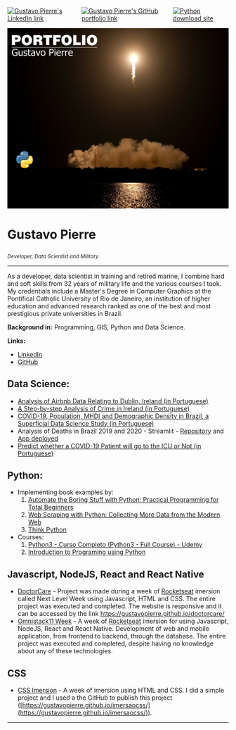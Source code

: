 <p align="left"  style="display: flex;">
    <a href="https://www.linkedin.com/in/gustavo_pierre">
        <img src="https://img.shields.io/badge/LinkedIn-gustavo--pierre-blue" alt="Gustavo Pierre's LinkedIn link">
    </a>
    <a href="https://github.com/gustavopierre/portfolio">
        <img src="https://img.shields.io/badge/portfolio-github-orange" alt="Gustavo Pierre's GitHub portfolio link">
    </a>
    <a href="https://www.python.org/downloads">
        <img src="https://img.shields.io/badge/python-3.7+-yellow" alt="Python download site">
    </a>
</p>

<p align="center">
  <img src="./img/banner_portfolio.png" width="600" alt="spacex launch at night" >
</p>

# Gustavo Pierre
<sub>*Developer, Data Scientist and Military*</sub>

-----


As a developer, data scientist in training and retired marine, I combine hard and soft skills from 32 years of military life and the various courses I took.
My credentials include a Master's Degree in Computer Graphics at the Pontifical Catholic University of Rio de Janeiro, an institution of higher education and advanced research ranked as one of the best and most prestigious private universities in Brazil.

**Background in:** Programming, GIS, Python and Data Science.

**Links:**
* [LinkedIn](https://www.linkedin.com/in/gustavo_pierre)
* [GitHub](https://github.com/gustavopierre/portfolio)

## **Data Science**:

* [Analysis of Airbnb Data Relating to Dublin, Ireland (in Portuguese)](https://github.com/gustavopierre/data_science_portfolio/blob/master/Analise_Dados_Airbnb_em_Dublin_Irlanda.ipynb)
* [A Step-by-step Analysis of Crime in Ireland (in Portuguese)](https://github.com/gustavopierre/data_science_portfolio/blob/master/Um_Passo_a_Passo_Para_Analise_Crimes_na_Irlanda.ipynb)
* [COVID-19, Population, MHDI and Demographic Density in Brazil, a Superficial Data Science Study (in Portuguese)](https://github.com/gustavopierre/data_science_portfolio/blob/master/Gustavo_Moreira_Pierre.ipynb)
* Analysis of Deaths in Brazil 2019 and 2020 - Streamlit - [Repository](https://github.com/gustavopierre/analise_covid) and [App deployed](https://share.streamlit.io/gustavopierre/analise_covid/main/src/app.py)
* [Predict whether a COVID-19 Patient will go to the ICU or Not (in Portuguese)](https://github.com/gustavopierre/The_Patient_with_COVID19_Will_Go_to_UCI_or_Not/blob/main/Gustavo_Moreira_Pierre_Projeto_Final.ipynb)

## **Python**:
* Implementing book examples by:
  1. [Automate the Boring Stuff with Python: Practical Programming for Total Beginners](https://github.com/gustavopierre/automate_the_boring_stuff_with_python)
  2. [Web Scraping with Python: Collecting More Data from the Modern Web](https://github.com/gustavopierre/web_scraping_with_python)
  3. [Think Python](https://github.com/gustavopierre/think_python)
* Courses:
  1. [Python3 - Curso Completo (Python3 - Full Course) - Udemy](https://github.com/gustavopierre/python3_full_course)
  2. [Introduction to Programing using Python](https://github.com/gustavopierre/Introduction_to_Programming_using_Python)


## **Javascript, NodeJS, React and React Native**
* [DoctorCare](https://github.com/gustavopierre/doctorcare) - Project was made during a week of [Rocketseat](https://rocketseat.com.br/) imersion called Next Level Week using Javascript, HTML and CSS. The entire project was executed and completed. The website is responsive and it can be accessed by the link https://gustavopierre.github.io/doctorcare/
* [Omnistack11 Week](https://github.com/gustavopierre/OmniStack11Week) - A week of [Rocketseat](https://rocketseat.com.br/) imersion for using Javascript, NodeJS, React and React Native. Development of web and mobile application, from frontend to backend, through the database. The entire project was executed and completed, despite having no knowledge about any of these technologies.

## **CSS**
* [CSS Imersion](https://github.com/gustavopierre/imersaocss) - A week of imersion using HTML and CSS. I did a simple project and I used a the GitHub to publish this project ([https://gustavopierre.github.io/imersaocss/](https://gustavopierre.github.io/imersaocss/)).
---




